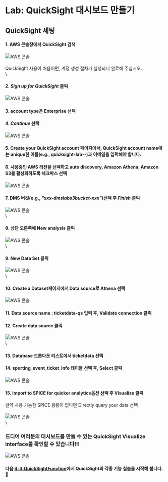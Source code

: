 # Lab: QuickSight 대시보드 만들기

## QuickSight 세팅

#### 1. AWS 콘솔창에서 QuickSight 검색

![AWS 콘솔](../images/qs/qs-console.png)\
\
QuickSight 사용이 처음이면, 계정 생성 절차가 실행되니 완료해 주십시오.\
\


#### 2. _Sign up for QuickSight_ 클릭  

![AWS 콘솔](../images/qs/qs-signup1.png)

#### 3. account type은 Enterprise 선택  

#### 4. _Continue_ 선택

![AWS 콘솔](../images/qs/qs-signup2.png)

#### 5. Create your QuickSight account 페이지에서, QuickSight account name에는 unique한 이름(e.g., quicksight-lab--)과 이메일을 입력해야 합니다.  

#### 6. 사용중인 AWS 리전을 선택하고 auto discovery, Amazon Athena, Amazon S3를 활성화하도록 체크박스 선택  

![AWS 콘솔](../images/qs/qs-signup4.png)

#### 7. DMS 버킷(e.g., _"xxx-dmslabs3bucket-xxx"_)선택 후 _Finish_ 클릭  

![AWS 콘솔](../images/qs/qs-signup3.png)\
\


#### 8. 상단 오른쪽에 New analysis 클릭  

![AWS 콘솔](../images/qs/qs-start-na.png)\
\


#### 9. New Data Set 클릭  

![AWS 콘솔](../images/qs/qs-start-ds.png)\
\


#### 10. Create a Dataset페이지에서 Data source로 Athena 선택  

![AWS 콘솔](../images/qs/qs-start-ds2.png)

#### 11. Data source name : ticketdata-qs 입력 후, Validate connection 클릭

#### 12. Create data source 클릭  

![AWS 콘솔](../images/qs/qs-create-ds1.png)\
\


#### 13. Database 드롭다운 리스트에서 ticketdata 선택

#### 14. sporting\_event\_ticket\_info 테이블 선택 후, Select 클릭  

![AWS 콘솔](../images/qs/qs-create-ds2.png)

#### 15. Import to SPICE for quicker analytics옵션 선택 후 Visualize 클릭

만약 사용 가능한 SPICE 용량이 없다면 Directly query your data 선택\
\
![AWS 콘솔](../images/qs/qs-create-ds3.png)\
\


### 드디어 여러분의 대시보드를 만들 수 있는 QuickSight Visualize interface를 확인할 수 있습니다!!!

![AWS 콘솔](../images/qs/qs-dashboard.png)

#### 다음 [4-3:QuickSightFunction](4-3QuickSightFunction.md)에서 QuickSight의 각종 기능 실습을 시작해 봅니다.🤗
